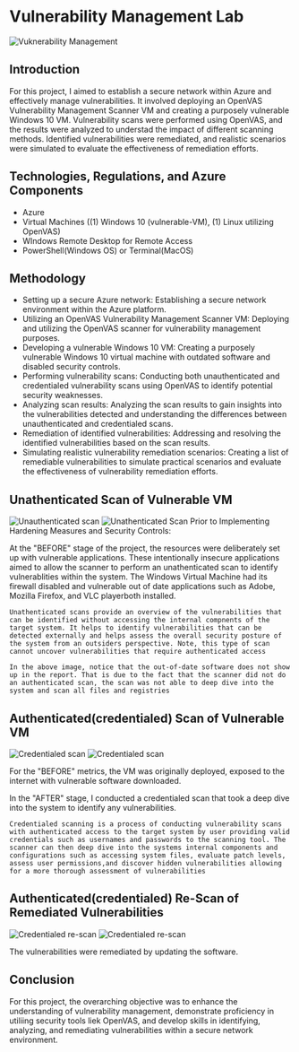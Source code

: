 # Vulnerability Management Lab

![Vuknerability Management](https://i.imgur.com/sGOOt8J.jpg)

## Introduction

For this project, I aimed to establish a secure network within Azure and effectively manage vulnerabilities. It involved deploying an OpenVAS Vulnerability Management Scanner VM and creating a purposely vulnerable Windows 10 VM. Vulnerability scans were performed using OpenVAS, and the results were analyzed to understad the impact of different scanning methods. Identified vulnerabilities were remediated, and realistic scenarios were simulated to evaluate the effectiveness of remediation efforts. 


## Technologies, Regulations, and Azure Components

- Azure
- Virtual Machines ((1) Windows 10 (vulnerable-VM), (1) Linux utilizing OpenVAS)
- WIndows Remote Desktop for Remote Access
- PowerShell(Windows OS) or Terminal(MacOS)

  
## Methodology

- Setting up a secure Azure network: Establishing a secure network environment within the Azure platform.
- Utilizing an OpenVAS Vulnerability Management Scanner VM: Deploying and utilizing the OpenVAS scanner for vulnerability management purposes.
- Developing a vulnerable Windows 10 VM: Creating a purposely vulnerable Windows 10 virtual machine with outdated software and disabled security controls.
- Performing vulnerability scans: Conducting both unauthenticated and credentialed vulnerability scans using OpenVAS to identify potential security weaknesses.
- Analyzing scan results: Analyzing the scan results to gain insights into the vulnerabilities detected and understanding the differences between unauthenticated and credentialed scans.
- Remediation of identified vulnerabilities: Addressing and resolving the identified vulnerabilities based on the scan results.
- Simulating realistic vulnerability remediation scenarios: Creating a list of remediable vulnerabilities to simulate practical scenarios and evaluate the effectiveness of vulnerability remediation efforts.

  
## Unathenticated Scan of Vulnerable VM
![Unauthenticated scan](https://i.imgur.com/Nibkx9t.png)
![Unathenticated Scan](https://i.imgur.com/RrwniOz.png)
Prior to Implementing Hardening Measures and Security Controls:

At the "BEFORE" stage of the project, the resources were deliberately set up with vulnerable applications. These intentionally insecure applications aimed to allow the scanner to perform an unathenticated scan to identify vulnerablities within the system. The Windows Virtual Machine had its firewall disabled and vulnerable out of date applications such as Adobe, Mozilla Firefox, and VLC playerboth installed. 

```Unathenticated scans provide an overview of the vulnerabilities that can be identified without accessing the internal compnents of the target system. It helps to identify vulnerabilities that can be detected externally and helps assess the overall security posture of the system from an outsiders perspective. Note, this type of scan cannot uncover vulnerabilities that require authenticated access```

```In the above image, notice that the out-of-date software does not show up in the report. That is due to the fact that the scanner did not do an authenticated scan, the scan was not able to deep dive into the system and scan all files and registries```

## Authenticated(credentialed) Scan of Vulnerable VM
![Credentialed scan](https://i.imgur.com/gv3WadH.png)
![Credentialed scan](https://i.imgur.com/UNJ6gkR.png)


For the "BEFORE" metrics, the VM was originally deployed, exposed to the internet with vulnerable software downloaded. 

In the "AFTER" stage, I conducted a credentialed scan that took a deep dive into the system to identify any vulnerabilities.

```Credentialed scanning is a process of conducting vulnerability scans with authenticated access to the target system by user providing valid credentials such as usernames and passwords to the scanning tool. The scanner can then deep dive into the systems internal components and configurations such as accessing system files, evaluate patch levels, assess user permissions,and discover hidden vulnerabilities allowing for a more thorough assessment of vulnerabilities```

## Authenticated(credentialed) Re-Scan of Remediated Vulnerabilities
![Credentialed re-scan](https://i.imgur.com/mm2tYr0.png)
![Credentialed re-scan](https://i.imgur.com/GKxZ8e3.png)

The vulnerabilities were remediated by updating the software.



## Conclusion

For this project, the overarching objective was to enhance the understanding of vulnerability management, demonstrate proficiency in utiliing security tools liek OpenVAS, and develop skills in identifying, analyzing, and remediating vulnerabilities within a secure network environment.

